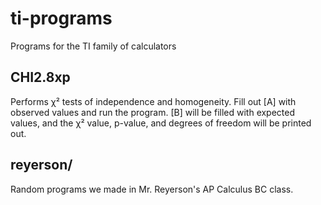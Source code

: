# ti-programs
Programs for the TI family of calculators

## CHI2.8xp

Performs χ² tests of independence and homogeneity. Fill out [A] with observed values and run the program. [B] will be filled with expected values, and the χ² value, p-value, and degrees of freedom will be printed out.

## reyerson/

Random programs we made in Mr. Reyerson's AP Calculus BC class.